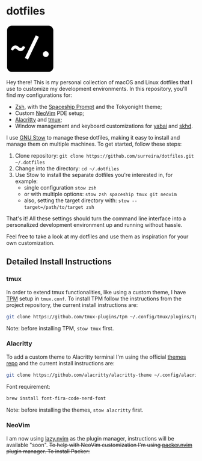 # dotfiles

![Logo](assets/logo.png)

Hey there! This is my personal collection of macOS and Linux dotfiles that I use to customize my development environments. In this repository, you'll find my configurations for:

- [Zsh](https://www.zsh.org/), with the [Spaceship Prompt](https://spaceship-prompt.sh/) and the Tokyonight theme;
- Custom [NeoVim](https://neovim.io/) PDE setup;
- [Alacritty](https://github.com/alacritty/alacritty) and [tmux](https://github.com/tmux/tmux/);
- Window management and keyboard customizations for [yabai](https://github.com/koekeishiya/yabai) and [skhd](https://github.com/koekeishiya/skhd).

I use [GNU Stow](https://www.gnu.org/software/stow/) to manage these dotfiles, making it easy to install and manage them on multiple machines. To get started, follow these steps:

1. Clone repository: `git clone https://github.com/surreira/dotfiles.git ~/.dotfiles`
1. Change into the directory: `cd ~/.dotfiles`
1. Use Stow to install the separate dotfiles you're interested in, for example:
   - single configuration `stow zsh`
   - or with multiple options: `stow zsh spaceship tmux git neovim`
   - also, setting the target directory with: `stow --target=/path/to/target zsh` 

That's it! All these settings should turn the command line interface into a personalized development environment up and running without hassle.

Feel free to take a look at my dotfiles and use them as inspiration for your own customization.


## Detailed Install Instructions

### tmux

In order to extend tmux functionalities, like using a custom theme, I have [TPM](https://github.com/tmux-plugins/tpm) setup in `tmux.conf`. To install TPM follow the instructions from the project repository, the current install instructions are:

```bash
git clone https://github.com/tmux-plugins/tpm ~/.config/tmux/plugins/tpm
```

Note: before installing TPM, `stow tmux` first.

### Alacritty 

To add a custom theme to Alacritty terminal I'm using the official [themes repo](https://github.com/alacritty/alacritty-theme) and the current install instructions are:

```bash
git clone https://github.com/alacritty/alacritty-theme ~/.config/alacritty/themes
```

Font requirement:

```bash
brew install font-fira-code-nerd-font
```

Note: before installing the themes, `stow alacritty` first.

### NeoVim

I am now using [lazy.nvim](https://github.com/folke/lazy.nvim) as the plugin manager, instructions will be available "soon".
~~To help with NeoVim customization I'm using [packer.nvim](https://github.com/wbthomason/packer.nvim) plugin manager. To install Packer:~~



